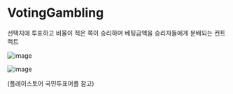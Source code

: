 # VotingGambling

선택지에 투표하고 비율이 적은 쪽이 승리하며 베팅금액을 승리자들에게 분배되는 컨트랙트

![image](https://github.com/bchsol/VotingGambling/assets/31833394/830e0743-8f22-4886-91b4-c5e044d293f3)

![image](https://github.com/bchsol/VotingGambling/assets/31833394/0885e82f-9daa-494c-8707-44abfd3c6905)

(플레이스토어 국민투표어플 참고)

